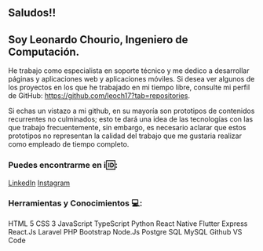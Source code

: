 ## Saludos!!

## Soy Leonardo Chourio, Ingeniero de Computación.

He trabajo como especialista en soporte técnico y me dedico a desarrollar páginas y aplicaciones web y aplicaciones móviles.  Si desea ver algunos de los proyectos en los que he trabajado en mi tiempo libre, consulte mi perfil de GitHub: https://github.com/leoch17?tab=repositories. 

Si echas un vistazo a mi github, en su mayoría son prototipos de contenidos recurrentes no culminados; esto te dará una idea de las tecnologías con
las que trabajo frecuentemente, sin embargo, es necesario aclarar que estos prototipos no representan la calidad del trabajo que me gustaria realizar como empleado de tiempo completo.

### Puedes encontrarme en :information_source::id::

[LinkedIn](https://www.linkedin.com/in/leonardo-chourio-387839201/) [Instagram](https://www.instagram.com/leoch17/)

### Herramientas y Conocimientos :computer::

HTML 5
CSS 3
JavaScript
TypeScript
Python
React Native
Flutter
Express
React.Js
Laravel
PHP
Bootstrap
Node.Js
Postgre SQL
MySQL
Github
VS Code



<!--
**leoch17/leoch17** is a ✨ _special_ ✨ repository because its `README.md` (this file) appears on your GitHub profile.

Here are some ideas to get you started:

- 🔭 I’m currently working on ...
- 🌱 I’m currently learning ...
- 👯 I’m looking to collaborate on ...
- 🤔 I’m looking for help with ...
- 💬 Ask me about ...
- 📫 How to reach me: ...
- 😄 Pronouns: ...
- ⚡ Fun fact: ...
-->
